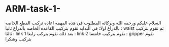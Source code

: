 # ARM-task-1-
السلام عليكم ورحمه الله وبركاته 
المطلوب في هذه المهمه اعاده تركيب القطع الخاصه بالذراع 
اولا: في البدايه نقوم بتركيب القاعده الخاصه بالذراع 
ثانيا : waist ثم نقوم بتركيب 
ثالثا : link 1 بعد ذلك نقوم بتركب 
رابعا : link 2 نقوم بتركيب 
خامسا : gripper نقوم بتركيب 
وشكرا 
